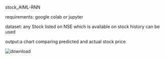 stock_AIML-RNN

requirements: google colab or jupyter

dataset: any Stock listed on NSE which is available on stock history can be used

output:a chart comparing predicted and actual stock price

![download](https://user-images.githubusercontent.com/68144230/213907936-bc43d4ef-dde9-4655-bb9a-9e38017ef83c.png)

